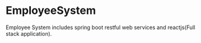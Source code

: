 # EmployeeSystem
Employee System includes spring boot restful web services and reactjs(Full stack application).

